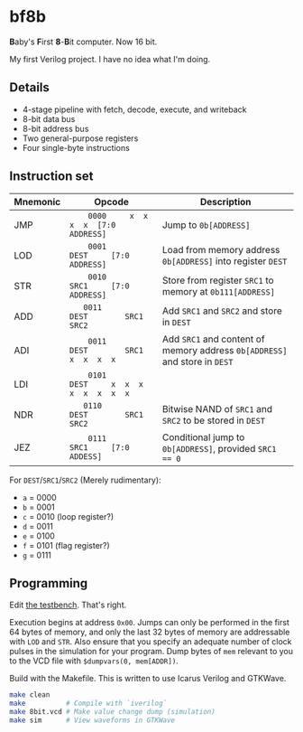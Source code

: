 # bf8b

**B**aby's **F**irst **8**-**B**it computer. Now 16 bit.

My first Verilog project. I have no idea what I'm doing.

## Details

- 4-stage pipeline with fetch, decode, execute, and writeback
- 8-bit data bus
- 8-bit address bus
- Two general-purpose registers
- Four single-byte instructions

## Instruction set

| Mnemonic | Opcode | Description |
|----------|--------|-------------|
| JMP | `    0000     x  x  x  x  [7:0          ADDRESS]` | Jump to `0b[ADDRESS]` |
| LOD | `    0001        DEST     [7:0          ADDRESS]` | Load from memory address `0b[ADDRESS]` into register `DEST` |
| STR | `    0010        SRC1     [7:0          ADDRESS]` | Store from register `SRC1` to memory at `0b111[ADDRESS]` |
| ADD | `    0011        DEST        SRC1        SRC2   ` | Add `SRC1` and `SRC2` and store in `DEST` |
| ADI | `    0011        DEST        SRC1     x  x  x  x` | Add `SRC1` and content of memory address `0b[ADDRESS]` and store in `DEST` |
| LDI | `    0101        DEST     x  x  x  x  x  x  x  x` |
| NDR | `    0110        DEST        SRC1        SRC2   ` | Bitwise NAND of `SRC1` and `SRC2` to be stored in `DEST` |
| JEZ | `    0111        SRC1     [7:0           ADDESS]` | Conditional jump to `0b[ADDRESS]`, provided `SRC1 == 0` |

For `DEST`/`SRC1`/`SRC2` (Merely rudimentary):
- `a` = 0000
- `b` = 0001
- `c` = 0010 (loop register?)
- `d` = 0011
- `e` = 0100
- `f` = 0101 (flag register?)
- `g` = 0111

## Programming

Edit [the testbench](/8bit_tb.v). That's right.

Execution begins at address `0x00`.
Jumps can only be performed in the first 64 bytes of memory, and only the last 32 bytes of memory are addressable with `LOD` and `STR`.
Also ensure that you specify an adequate number of clock pulses in the simulation for your program.
Dump bytes of `mem` relevant to you to the VCD file with `$dumpvars(0, mem[ADDR])`.

Build with the Makefile. This is written to use Icarus Verilog and GTKWave.

```sh
make clean
make          # Compile with `iverilog`
make 8bit.vcd # Make value change dump (simulation)
make sim      # View waveforms in GTKWave
```
